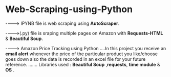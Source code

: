 # Web-Scraping-using-Python

----> IPYNB file is web scraping using **AutoScraper**.

---->(.py) file is sraping multiple pages on Amazon with **Requests-HTML** & **Beautiful Soup**.

----> Amazon Price Tracking using Python ....In this project you receive an **email alert** whenever the price of the particular product you like/choose goes down also the data is recorded in an excel file for your future reference. ....... Libraries used : **Beautiful Soup** ,**requests**, **time module** & **OS** .
